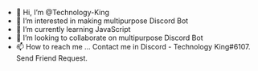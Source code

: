 - 👋 Hi, I’m @Technology-King
- 👀 I’m interested in making multipurpose Discord Bot
- 🌱 I’m currently learning JavaScript
- 💞️ I’m looking to collaborate on multipurpose Discord Bot
- 📫 How to reach me ... Contact me in Discord - Technology King#6107. Send Friend Request.

<!---
Technology-King/Technology-King is a ✨ special ✨ repository because its `README.md` (this file) appears on your GitHub profile.
You can click the Preview link to take a look at your changes.
--->
